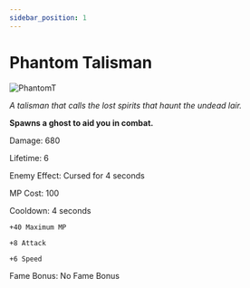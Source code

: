 ```yaml
---
sidebar_position: 1
---
```


# Phantom Talisman

![PhantomT](https://vwiki.valorserver.com/api/item/picture/phantom%20talisman)

<i>A talisman that calls the lost spirits that haunt the undead lair.</i>

**Spawns a ghost to aid you in combat.**

Damage: 680 

Lifetime: 6 

Enemy Effect: Cursed for 4 seconds

MP Cost: 100

Cooldown: 4 seconds

    +40 Maximum MP
    
    +8 Attack
    
    +6 Speed

Fame Bonus: No Fame Bonus
